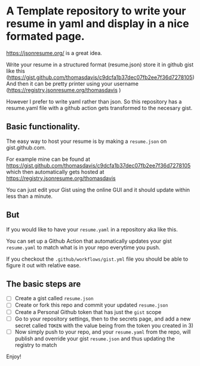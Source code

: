 # A Template repository to write your resume in yaml and display in a nice formated page.

https://jsonresume.org/ is a great idea. 

Write your resume in a structured format (resume.json) 
store it in github gist like this (https://gist.github.com/thomasdavis/c9dcfa1b37dec07fb2ee7f36d7278105)
And then it can be pretty printer using your username (https://registry.jsonresume.org/thomasdavis )

However I prefer to write yaml rather than json.
So this repository has a resume.yaml file with a github action gets transformed to the necesary gist.

## Basic functionality.
The easy way to host your resume is by making a `resume.json` on gist.github.com. 

For example mine can be found at https://gist.github.com/thomasdavis/c9dcfa1b37dec07fb2ee7f36d7278105 which then automatically gets hosted at https://registry.jsonresume.org/thomasdavis 

You can just edit your Gist using the online GUI and it should update within less than a minute. 

## But

If you would like to have your `resume.yaml` in a repository aka like this. 

You can set up a Github Action that automatically updates your gist `resume.yaml` to match what is in your repo everytime you push. 

If you checkout the `.github/workflows/gist.yml` file you should be able to figure it out with relative ease.  

## The basic steps are 

- [ ] Create a gist called `resume.json`
- [ ] Create or fork this repo and commit your updated `resume.json` 
- [ ] Create a Personal Github token that has just the `gist` scope 
- [ ] Go to your repository settings, then to the secrets page, and add a new secret called `TOKEN` with the value being from the token you created in 3) 
- [ ] Now simply push to your repo, and your `resume.yaml` from the repo, will publish and override your gist `resume.json` and thus updating the registry to match

Enjoy!
